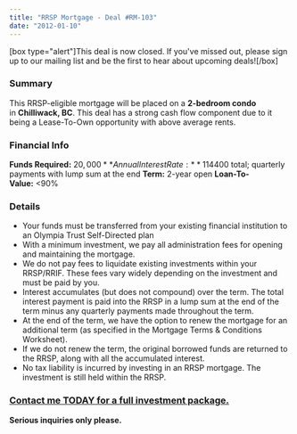 ```yaml
---
title: "RRSP Mortgage - Deal #RM-103"
date: "2012-01-10"
---
```


\[box type="alert"\]This deal is now closed. If you've missed out, please sign up to our mailing list and be the first to hear about upcoming deals!\[/box\]

### Summary

This RRSP-eligible mortgage will be placed on a **2-bedroom condo** in **Chilliwack, BC**. This deal has a strong cash flow component due to it being a Lease-To-Own opportunity with above average rents.

### Financial Info

**Funds Required:** $20,000 **Annual Interest Rate:** 11% **Interest Earned:** $4400 total; quarterly payments with lump sum at the end **Term:** 2-year open **Loan-To-Value:** <90%

### Details

- Your funds must be transferred from your existing financial institution to an Olympia Trust Self-Directed plan
- With a minimum investment, we pay all administration fees for opening and maintaining the mortgage.
- We do not pay fees to liquidate existing investments within your RRSP/RRIF. These fees vary widely depending on the investment and must be paid by you.
- Interest accumulates (but does not compound) over the term. The total interest payment is paid into the RRSP in a lump sum at the end of the term minus any quarterly payments made throughout the term.
- At the end of the term, we have the option to renew the mortgage for an additional term (as specified in the Mortgage Terms & Conditions Worksheet).
- If we do not renew the term, the original borrowed funds are returned to the RRSP, along with all the accumulated interest.
- No tax liability is incurred by investing in an RRSP mortgage. The investment is still held within the RRSP.

### [Contact me TODAY for a full investment package.](/contact/ "Contact Us")

**Serious inquiries only please.**
